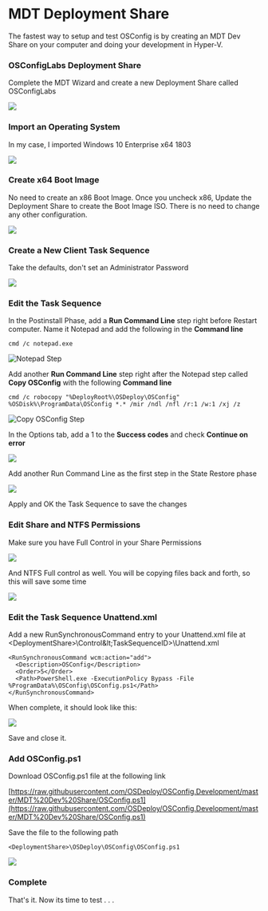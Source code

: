 # MDT Deployment Share

The fastest way to setup and test OSConfig is by creating an MDT Dev Share on your computer and doing your development in Hyper-V.

### OSConfigLabs Deployment Share

Complete the MDT Wizard and create a new Deployment Share called OSConfigLabs

![](../../.gitbook/assets/2018-08-06_22-56-12.png)

### Import an Operating System

In my case, I imported Windows 10 Enterprise x64 1803

![](../../.gitbook/assets/2018-08-06_23-00-23.png)

### Create x64 Boot Image

No need to create an x86 Boot Image.  Once you uncheck x86, Update the Deployment Share to create the Boot Image ISO.  There is no need to change any other configuration.

![](../../.gitbook/assets/2018-08-06_23-01-42.png)

### Create a New Client Task Sequence

Take the defaults, don't set an Administrator Password

![](../../.gitbook/assets/2018-08-07_0-11-44.png)

### Edit the Task Sequence

In the Postinstall Phase, add a **Run Command Line** step right before Restart computer.  Name it Notepad and add the following in the **Command line**

```text
cmd /c notepad.exe
```

![Notepad Step](../../.gitbook/assets/2018-08-06_23-47-23.png)

Add another **Run Command Line** step right after the Notepad step called **Copy OSConfig** with the following **Command line**

```text
cmd /c robocopy "%DeployRoot%\OSDeploy\OSConfig" %OSDisk%\ProgramData\OSConfig *.* /mir /ndl /nfl /r:1 /w:1 /xj /z
```

![Copy OSConfig Step](../../.gitbook/assets/2018-08-07_0-07-31.png)

In the Options tab, add a 1 to the **Success codes** and check **Continue on error**

![](../../.gitbook/assets/2018-08-07_0-09-29.png)

Add another Run Command Line as the first step in the State Restore phase

![](../../.gitbook/assets/2018-08-07_0-13-21.png)

Apply and OK the Task Sequence to save the changes

### Edit Share and NTFS Permissions

Make sure you have Full Control in your Share Permissions

![](../../.gitbook/assets/2018-08-07_0-22-54.png)

And NTFS Full control as well.  You will be copying files back and forth, so this will save some time

![](../../.gitbook/assets/2018-08-07_0-24-49.png)

### Edit the Task Sequence Unattend.xml

Add a new RunSynchronousCommand entry to your Unattend.xml file at &lt;DeploymentShare&gt;\Control\&lt;TaskSequenceID&gt;\Unattend.xml

```text
<RunSynchronousCommand wcm:action="add">
  <Description>OSConfig</Description>
  <Order>5</Order>
  <Path>PowerShell.exe -ExecutionPolicy Bypass -File %ProgramData%\OSConfig\OSConfig.ps1</Path>
</RunSynchronousCommand>
```

When complete, it should look like this:

![](../../.gitbook/assets/2018-08-07_0-27-35.png)

Save and close it.

### Add OSConfig.ps1

Download OSConfig.ps1 file at the following link

[https://raw.githubusercontent.com/OSDeploy/OSConfig.Development/master/MDT%20Dev%20Share/OSConfig.ps1](https://raw.githubusercontent.com/OSDeploy/OSConfig.Development/master/MDT%20Dev%20Share/OSConfig.ps1)

Save the file to the following path

```text
<DeploymentShare>\OSDeploy\OSConfig\OSConfig.ps1
```

![](../../.gitbook/assets/2018-08-07_1-43-23.png)

### Complete

That's it.  Now its time to test . . .
